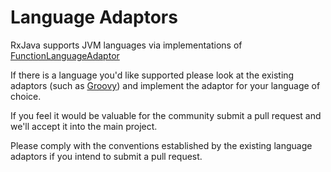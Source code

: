 # Language Adaptors

RxJava supports JVM languages via implementations of <a href="https://github.com/Netflix/RxJava/blob/master/rxjava-core/src/main/java/rx/util/functions/FunctionLanguageAdaptor.java">FunctionLanguageAdaptor</a>

If there is a language you'd like supported please look at the existing adaptors (such as <a href="https://github.com/Netflix/RxJava/blob/master/language-adaptors/rxjava-groovy/src/main/java/rx/lang/groovy/GroovyAdaptor.java">Groovy</a>) and implement the adaptor for your language of choice.

If you feel it would be valuable for the community submit a pull request and we'll accept it into the main project.

Please comply with the conventions established by the existing language adaptors if you intend to submit a pull request.

